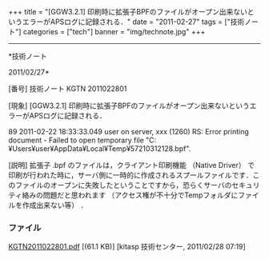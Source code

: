 ﻿+++
title = "[GGW3.2.1] 印刷時に拡張子BPFのファイルがオープン出来ないというエラーがAPSログに記録される．"
date = "2011-02-27"
tags = ["技術ノート"]
categories = ["tech"]
banner = "img/technote.jpg"
+++

-----------------------------------------------------------------------------------------------------------------------------

*技術ノート

2011/02/27*


[番号]
技術ノート KGTN 2011022801

[現象]
[GGW3.2.1]
印刷時に拡張子BPFのファイルがオープン出来ないというエラーがAPSログに記録される．

89 2011-02-22 18:33:33.049 user on server, xxx (1260) RS: Error printing
document - Failed to open temporary file
"C:¥Users¥user¥AppData¥Local¥Temp¥57210312128.bpf".

[説明]
拡張子 .bpf のファイルは，クライアント印刷機能 （Native Driver）
で印刷が行われた時に，サーバ側に一時的に作成されるスプールファイルです．このファイルのオープンに失敗したということですから，恐らくサーバのセキュリティ絡みの問題だと思われます
（アクセス権が不十分でTempフォルダにファイルを作成出来ない等） ．


### ファイル

 
 


[KGTN2011022801.pdf](http://techreport.kitasp.net/attachments/download/505/KGTN2011022801.pdf)
 [(61.1 KB)] [kitasp 技術センター, 2011/02/28
07:19]


 


 

